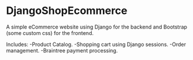 # DjangoShopEcommerce

A simple eCommerce website using Django for the backend and Bootstrap (some custom css) for the frontend.

Includes:
-Product Catalog.
-Shopping cart using Django sessions.
-Order management.
-Braintree payment processing.


